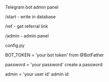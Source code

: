 Telegram bot admin panel

/start - write in database

/ref - get referral link

/admin - admin panel


config.py

BOT_TOKEN = 'your bot token' from @BotFather

password = 'your password' сreate a password

admin = 'your user id' admin id
